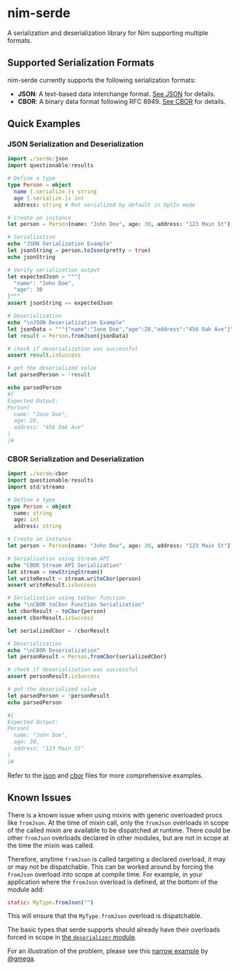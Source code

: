 # nim-serde

A serialization and deserialization library for Nim supporting multiple formats.

## Supported Serialization Formats

nim-serde currently supports the following serialization formats:

- **JSON**: A text-based data interchange format. [See JSON](serde/json/README.md) for details.
- **CBOR**: A binary data format following RFC 8949. [See CBOR](serde/cbor/README.md) for details.

## Quick Examples

### JSON Serialization and Deserialization

```nim
import ./serde/json
import questionable/results

# Define a type
type Person = object
  name {.serialize.}: string
  age {.serialize.}: int
  address: string # Not serialized by default in OptIn mode

# Create an instance
let person = Person(name: "John Doe", age: 30, address: "123 Main St")

# Serialization
echo "JSON Serialization Example"
let jsonString = person.toJson(pretty = true)
echo jsonString

# Verify serialization output
let expectedJson = """{
  "name": "John Doe",
  "age": 30
}"""
assert jsonString == expectedJson

# Deserialization
echo "\nJSON Deserialization Example"
let jsonData = """{"name":"Jane Doe","age":28,"address":"456 Oak Ave"}"""
let result = Person.fromJson(jsonData)

# check if deserialization was successful
assert result.isSuccess

# get the deserialized value
let parsedPerson = !result

echo parsedPerson
#[
Expected Output:
Person(
  name: "Jane Doe",
  age: 28,
  address: "456 Oak Ave"
)
]#

```

### CBOR Serialization and Deserialization

```nim
import ./serde/cbor
import questionable/results
import std/streams

# Define a type
type Person = object
  name: string
  age: int
  address: string

# Create an instance
let person = Person(name: "John Doe", age: 30, address: "123 Main St")

# Serialization using Stream API
echo "CBOR Stream API Serialization"
let stream = newStringStream()
let writeResult = stream.writeCbor(person)
assert writeResult.isSuccess

# Serialization using toCbor function
echo "\nCBOR toCbor Function Serialization"
let cborResult = toCbor(person)
assert cborResult.isSuccess

let serializedCbor = !cborResult

# Deserialization
echo "\nCBOR Deserialization"
let personResult = Person.fromCbor(serializedCbor)

# check if deserialization was successful
assert personResult.isSuccess

# get the deserialized value
let parsedPerson = !personResult
echo parsedPerson

#[
Expected Output:
Person(
  name: "John Doe",
  age: 30,
  address: "123 Main St"
)
]#

```

Refer to the [json](serde/json/README.md) and [cbor](serde/cbor/README.md) files for more comprehensive examples.

## Known Issues

There is a known issue when using mixins with generic overloaded procs like `fromJson`. At the time of mixin call, only the `fromJson` overloads in scope of the called mixin are available to be dispatched at runtime. There could be other `fromJson` overloads declared in other modules, but are not in scope at the time the mixin was called. 

Therefore, anytime `fromJson` is called targeting a declared overload, it may or may not be dispatchable. This can be worked around by forcing the `fromJson` overload into scope at compile time. For example, in your application where the `fromJson` overload is defined, at the bottom of the module add:

```nim
static: MyType.fromJson("")
```

This will ensure that the `MyType.fromJson` overload is dispatchable.

The basic types that serde supports should already have their overloads forced in scope in [the `deserializer` module](./serde/json/deserializer.nim#L340-L356).

For an illustration of the problem, please see this [narrow example](https://github.com/gmega/serialization-bug/tree/main/narrow) by [@gmega](https://github.com/gmega).
